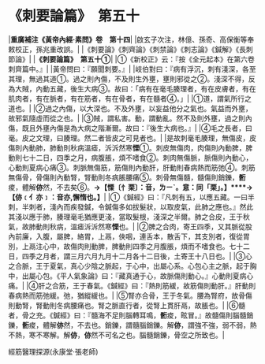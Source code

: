 # 《刺要論篇》　第五十

|**重廣補注《黃帝內經·素問》卷　第十四**|
|啟玄子次注，林億、孫奇、高保衡等奉敕校正，孫兆重改誤。|
|《刺要論》《刺齊論》《刺禁論》《刺志論》《鍼解》《長刺節論》|
|**《刺要論篇》　第五十①**|
|①《新校正》云：『按《全元起本》在第六卷刺齊篇中。』|
|黃帝問曰：『願聞刺要。』|
|岐伯對曰：『病有浮沉，刺有淺深，各至其理，無過其道①。過之則內傷，不及則生外壅，壅則邪從之②。淺深不得，反為大賊，內動五藏，後生大病③。故曰：「病有在毫毛腠理者，有在皮膚者，有在肌肉者，有在脈者，有在筋者，有在骨者，有在髓者④。」|
|①道，謂氣所行之道也。|
|②過之內傷，以大深也。不及外壅，以妄益他分之氣也。氣益而外壅，故邪氣隨虛而從之也。|
|③賊，謂私害。動，謂動亂。然不及則外壅，過之則內傷，既且外壅內傷是為大病之階漸爾。故曰：『後生大病也。』|
|④毛之長者，曰毫。皮之文理，曰腠理。然二者皆皮之可見者也。|
|是故刺毫毛腠理，無傷皮，皮傷則內動肺，肺動則秋病溫瘧，泝泝然寒**慄**①。刺皮無傷肉，肉傷則內動脾，脾動則七十二日，四季之月，病腹脹，煩不嗜食②。刺肉無傷脈，脈傷則內動心，心動則夏病心痛③。刺脈無傷筋，筋傷則內動肝，肝動則春病熱而筋弛④。刺筋無傷骨，骨傷則內動腎，腎動則冬病脹腰痛⑤。刺骨無傷髓，髓傷則銷鑠，**䯒**痠，體解**㑊**然，不去矣⑥。**→【慄〔忄栗〕：音，ㄌㄧˋ。意：同「栗」。】****→【㑊﹝亻亦﹞：音亦,懈惰也。】**|
|①《鍼經》曰：『凡刺有五，以應五藏。一曰半刺，半刺者，淺內而疾發鍼，令鍼傷多如拔髮狀，以取皮氣，此肺之應也。』然此其淺以應于肺，腠理毫毛猶應更淺，當取髮根，淺深之半爾。肺之合皮，王于秋氣，故肺動則秋病，溫瘧泝泝然寒**慄**也。|
|②脾之合肉，寄王四季，又其脈從股內前廉，入腹，屬脾，絡胃，上鬲，俠咽，連舌本，散舌下，其支別者，復從胃別，上鬲注心中，故傷肉則動脾，脾動則四季之月腹脹，煩而不嗜食也。七十二日，四季之月者，謂三月六月九月十二月各十二日後，土寄王十八日也。|
|③心之合脈，王于夏氣，真心少陰之脈起，于心中，出屬心系。心包心主之脈，起于胸中，出屬心包。《平人氣象論》曰：『藏真通于心，故脈傷則動心。』心動則夏病心痛。|
|④肝之合筋，王于春氣。《鍼經》曰：『熱則筋緩，故筋傷則動肝。』肝動則春病熱而筋弛緩。弛，猶縱緩也。|
|⑤腎亦合骨，王于冬氣。腰為腎府，故骨傷則動腎，腎動則冬病腰痛也。腎之脈直行者，從腎上貫肝鬲，故脹也。|
|⑥髓者，骨之充。《鍼經》曰：『髓海不足則腦轉耳鳴，**䯒**痠，眩冒。』故髓傷則腦髓銷鑠，**䯒**痠，體解**㑊**然，不去也。銷鑠，謂髓腦銷鑠。解**㑊**，謂強不強，弱不弱，熱不熱，寒不寒解。解**㑊**，**㑊**然不可名之也。腦髓銷鑠，骨空之所致也。|


經筋醫理探源(永康堂‧張老師)


